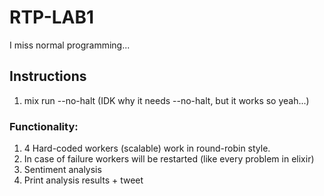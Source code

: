 # RTP-LAB1

I miss normal programming...

## Instructions

1. mix run --no-halt (IDK why it needs --no-halt, but it works so yeah...)

### Functionality:

1. 4 Hard-coded workers (scalable) work in round-robin style.
2. In case of failure workers will be restarted (like every problem in elixir)
3. Sentiment analysis 
4. Print analysis results + tweet
